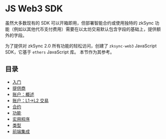 # JS Web3 SDK

虽然大多数现有的 SDK 可以开箱即用，但部署智能合约或使用独特的 zkSync 功能（例如以其他代币支付费用）需要在以太坊交易默认包含字段的基础上，提供额外的字段。

为了提供对 zkSync 2.0 所有功能的轻松访问，创建了 `zksync-web3` JavaScript SDK，它基于 `ethers` JavaScript 库。 本节作为其参考。

## 目录

- [入门](./getting-started.md)
- [提供商](./providers.md)
- [账户：概述](./accounts.md)
- [账户：L1->L2 交易](./accounts-l1-l2.md)
- [合约](./contracts.md)
- [功能](./features.md)
- [实用程序](./utils.md)
- [类型](./types.md)
- [前端集成](./front-end.md)
